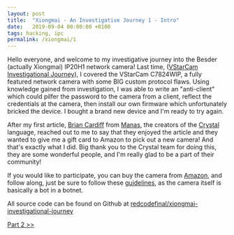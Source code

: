 ```yaml
---
layout: post
title:  "Xiongmai - An Investigative Journey 1 - Intro"
date:   2019-09-04 00:00:00 +0100
tags: hacking, ipc
permalink: /xiongmai/1
---
```


Hello everyone, and welcome to my investigative journey into the Besder (actually Xiongmai) IP20H1 network camera! Last time, ([VStarCam Investigational Journey](/vstarcam)), I covered the VStarCam C7824WIP, a fully featured network camera with some BIG custom protocol flaws. Using knowledge gained from investigation, I was able to write an "anti-client" which could pilfer the password to the camera from a client, reflect the credentials at the camera, then install our own firmware which unfortunately bricked the device. I bought a brand new device and I'm ready to try again.

After my first article, [Brian Cardiff](https://github.com/bcardiff) from [Manas](https://manas.tech/), the creators of the [Crystal](https://crystal-lang.org/) language, reached out to me to say that they enjoyed the article and they wanted to give me a gift card to Amazon to pick out a new camera! And that's exactly what I did. Big thank you to the Crystal team for doing this, they are some wonderful people, and I'm really glad to be a part of their community!

If you would like to participate, you can buy the camera from [Amazon](https://www.amazon.com/gp/product/B07NSWBJ6J/ref=ppx_yo_dt_b_asin_title_o00_s00?ie=UTF8&psc=1), and follow along, just be sure to follow these [guidelines](https://www.michaelhorowitz.com/Defending.against.Xiongmai_Oct2018.php), as the camera itself is basically a bot in a botnet.

All source code can be found on Github at [redcodefinal/xiongmai-investigational-journey](https://github.com/redcodefinal/xiongmai-investigational-journey)

[Part 2 &gt;&gt;](/xiongmai/2)